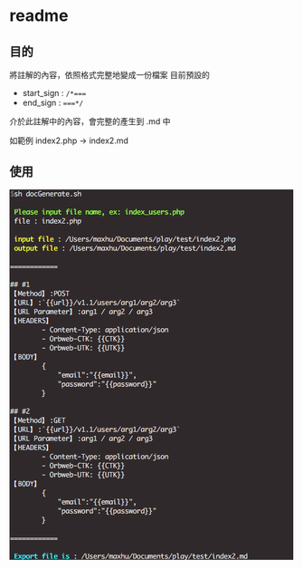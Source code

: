 # readme

## 目的

將註解的內容，依照格式完整地變成一份檔案
目前預設的
 
- start_sign : `/*===`
- end_sign : `===*/`

介於此註解中的內容，會完整的產生到 .md 中

如範例 index2.php -> index2.md

## 使用

![img](./img1.png)
